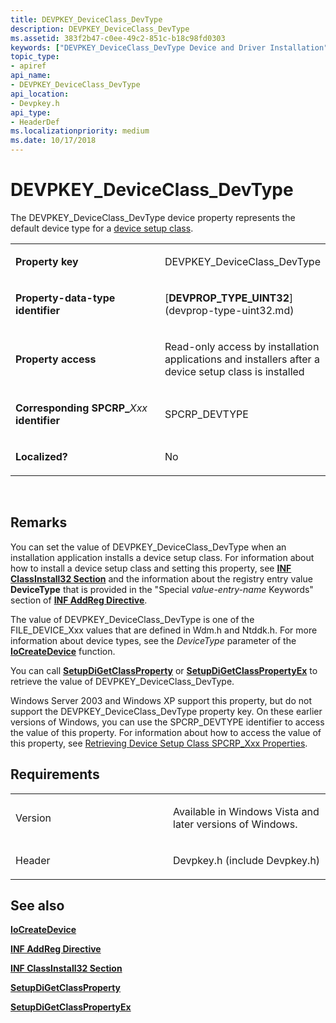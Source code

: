 ```yaml
---
title: DEVPKEY_DeviceClass_DevType
description: DEVPKEY_DeviceClass_DevType
ms.assetid: 383f2b47-c0ee-49c2-851c-b18c98fd0303
keywords: ["DEVPKEY_DeviceClass_DevType Device and Driver Installation"]
topic_type:
- apiref
api_name:
- DEVPKEY_DeviceClass_DevType
api_location:
- Devpkey.h
api_type:
- HeaderDef
ms.localizationpriority: medium
ms.date: 10/17/2018
---
```


# DEVPKEY_DeviceClass_DevType


The DEVPKEY_DeviceClass_DevType device property represents the default device type for a [device setup class](https://msdn.microsoft.com/library/windows/hardware/ff541509).

<table>
<colgroup>
<col width="50%" />
<col width="50%" />
</colgroup>
<tbody>
<tr class="odd">
<td align="left"><p><strong>Property key</strong></p></td>
<td align="left"><p>DEVPKEY_DeviceClass_DevType</p></td>
</tr>
<tr class="even">
<td align="left"><p><strong>Property-data-type identifier</strong></p></td>
<td align="left"><p>[<strong>DEVPROP_TYPE_UINT32</strong>](devprop-type-uint32.md)</p></td>
</tr>
<tr class="odd">
<td align="left"><p><strong>Property access</strong></p></td>
<td align="left"><p>Read-only access by installation applications and installers after a device setup class is installed</p></td>
</tr>
<tr class="even">
<td align="left"><p><strong>Corresponding SPCRP_</strong><em>Xxx</em> <strong>identifier</strong></p></td>
<td align="left"><p>SPCRP_DEVTYPE</p></td>
</tr>
<tr class="odd">
<td align="left"><p><strong>Localized?</strong></p></td>
<td align="left"><p>No</p></td>
</tr>
</tbody>
</table>

 

Remarks
-------

You can set the value of DEVPKEY_DeviceClass_DevType when an installation application installs a device setup class. For information about how to install a device setup class and setting this property, see [**INF ClassInstall32 Section**](https://msdn.microsoft.com/library/windows/hardware/ff546335) and the information about the registry entry value **DeviceType** that is provided in the "Special *value-entry-name* Keywords" section of [**INF AddReg Directive**](https://msdn.microsoft.com/library/windows/hardware/ff546320).

The value of DEVPKEY_DeviceClass_DevType is one of the FILE_DEVICE_Xxx values that are defined in Wdm.h and Ntddk.h. For more information about device types, see the *DeviceType* parameter of the [**IoCreateDevice**](https://msdn.microsoft.com/library/windows/hardware/ff548397) function.

You can call [**SetupDiGetClassProperty**](https://msdn.microsoft.com/library/windows/hardware/ff551086) or [**SetupDiGetClassPropertyEx**](https://msdn.microsoft.com/library/windows/hardware/ff551090) to retrieve the value of DEVPKEY_DeviceClass_DevType.

Windows Server 2003 and Windows XP support this property, but do not support the DEVPKEY_DeviceClass_DevType property key. On these earlier versions of Windows, you can use the SPCRP_DEVTYPE identifier to access the value of this property. For information about how to access the value of this property, see [Retrieving Device Setup Class SPCRP_Xxx Properties](https://msdn.microsoft.com/library/windows/hardware/ff550644).

Requirements
------------

<table>
<colgroup>
<col width="50%" />
<col width="50%" />
</colgroup>
<tbody>
<tr class="odd">
<td align="left"><p>Version</p></td>
<td align="left"><p>Available in Windows Vista and later versions of Windows.</p></td>
</tr>
<tr class="even">
<td align="left"><p>Header</p></td>
<td align="left">Devpkey.h (include Devpkey.h)</td>
</tr>
</tbody>
</table>

## See also


[**IoCreateDevice**](https://msdn.microsoft.com/library/windows/hardware/ff548397)

[**INF AddReg Directive**](https://msdn.microsoft.com/library/windows/hardware/ff546320)

[**INF ClassInstall32 Section**](https://msdn.microsoft.com/library/windows/hardware/ff546335)

[**SetupDiGetClassProperty**](https://msdn.microsoft.com/library/windows/hardware/ff551086)

[**SetupDiGetClassPropertyEx**](https://msdn.microsoft.com/library/windows/hardware/ff551090)

 

 






